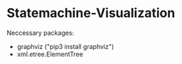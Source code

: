 # Statemachine-Visualization

Neccessary packages:
- graphviz ("pip3 install graphviz")
- xml.etree.ElementTree
